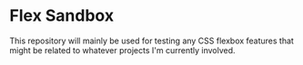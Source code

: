 # Flex Sandbox

This repository will mainly be used for testing any CSS flexbox features that might be related to whatever projects I'm currently involved.